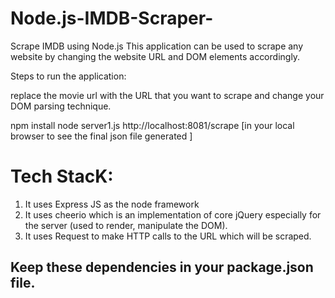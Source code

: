 # Node.js-IMDB-Scraper-
Scrape IMDB using Node.js
This application can be used to scrape any website by changing the website URL and DOM elements accordingly.

Steps to run the application:

replace the movie url with the URL that you want to scrape and change your DOM parsing technique.

npm install
node server1.js
http://localhost:8081/scrape [in your local browser to see the final json file generated ]

# Tech StacK:

1. It uses Express JS as the node framework
2. It uses cheerio which is an implementation of core jQuery especially for the server (used to render, manipulate the DOM).
3. It uses Request to make HTTP calls to the URL which will be scraped.

## Keep these dependencies in your package.json file.
